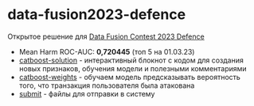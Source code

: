 # data-fusion2023-defence
Открытое решение для [Data Fusion Contest 2023 Defence](https://ods.ai/competitions/data-fusion2023-defence)

* Mean Harm ROC-AUC: **0,720445** (топ 5 на 01.03.23)
* [catboost-solution](catboost-solution.ipynb) - интерактивный блокнот с кодом для создания новых признаков, обучения модели и полезными комментариями
* [catboost-weights](catboost-weights.ipynb) - обучаем модель предсказывать вероятность того, что транзакция пользователя была атакована
* [submit](submission/) - файлы для отправки в систему
